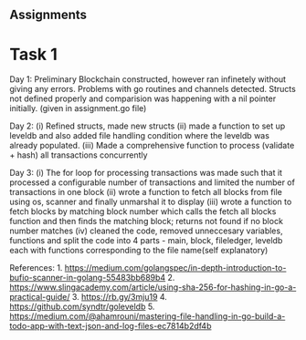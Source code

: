 ## Assignments
# Task 1
Day 1: Preliminary Blockchain constructed, however ran infinetely without giving any errors. Problems with go routines and channels detected. Structs not defined properly and comparision was happening with a nil pointer initially. (given in assignment.go file)

Day 2: 
  (i) Refined structs, made new structs
  (ii) made a function to set up leveldb and also added file handling condition where the leveldb was already populated. 
 (iii) Made a comprehensive function to process (validate + hash) all transactions concurrently
 
Day 3: 
  (i) The for loop for processing transactions was made such that it processed a configurable number of transactions and limited the number of transactions in one block
  (ii) wrote a function to fetch all blocks from file using os, scanner and finally unmarshal it to display
 (iii)  wrote a function to fetch blocks by matching block number which calls the fetch all blocks function and then finds the matching block; returns not found if no block number matches
  (iv) cleaned the code, removed unneccesary variables, functions and split the code into 4 parts - main, block, fileledger, leveldb each with functions corresponding to the file name(self explanatory)

  References: 1. https://medium.com/golangspec/in-depth-introduction-to-bufio-scanner-in-golang-55483bb689b4
              2. https://www.slingacademy.com/article/using-sha-256-for-hashing-in-go-a-practical-guide/
              3. https://rb.gy/3mju19
              4. https://github.com/syndtr/goleveldb
              5. https://medium.com/@ahamrouni/mastering-file-handling-in-go-build-a-todo-app-with-text-json-and-log-files-ec7814b2df4b
              
